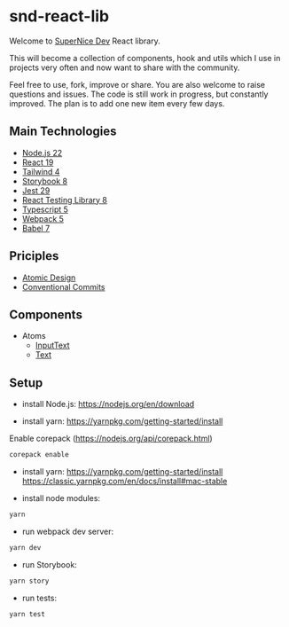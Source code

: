 # snd-react-lib

Welcome to [SuperNice Dev](https://www.supernice-dev.com/en) React library.

This will become a collection of components, hook and utils which I use in projects very often and now want to share with the community.

Feel free to use, fork, improve or share. You are also welcome to raise questions and issues. 
The code is still work in progress, but constantly improved.
The plan is to add one new item every few days.

## Main Technologies

- [Node.js 22](https://nodejs.org/docs/latest-v22.x/api/index.html)
- [React 19](https://react.dev/)
- [Tailwind 4](https://tailwindcss.com/docs/installation/using-postcss)
- [Storybook 8](https://storybook.js.org/docs)
- [Jest 29](https://jestjs.io/docs/getting-started)
- [React Testing Library 8](https://testing-library.com/docs/react-testing-library/intro)
- [Typescript 5](https://www.typescriptlang.org/docs)
- [Webpack 5](https://webpack.js.org/concepts/)
- [Babel 7](https://babeljs.io/docs/en/)


## Priciples

- [Atomic Design](https://atomicdesign.bradfrost.com/chapter-2/)
- [Conventional Commits](https://www.conventionalcommits.org/en/v1.0.0/)


## Components

- Atoms
  - [InputText](./src/components/atoms/InputText/InputText.tsx)
  - [Text](./src/components/atoms/Text/Text.tsx)


## Setup

- install Node.js:
https://nodejs.org/en/download


- install yarn:
https://yarnpkg.com/getting-started/install

Enable corepack
(https://nodejs.org/api/corepack.html)
```bash
corepack enable
```

- install yarn:
https://yarnpkg.com/getting-started/install
https://classic.yarnpkg.com/en/docs/install#mac-stable

- install node modules:
```sh
yarn
```

- run webpack dev server:
```sh
yarn dev
```

- run Storybook:
```sh
yarn story
```

- run tests:
```sh
yarn test
```
